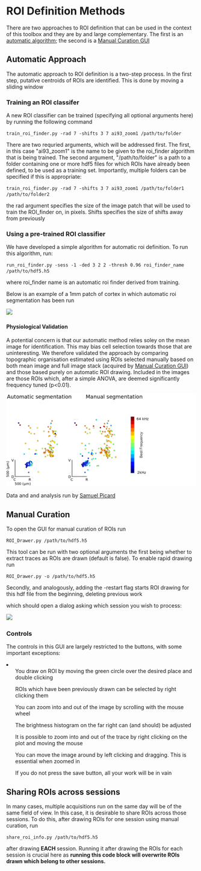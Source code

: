 # ROI Definition Methods

There are two approaches to ROI definition that can be used in the context of this toolbox and they are by and large complementary. The first is an [automatic algorithm](rois.md#auto); the second is a [Manual Curation GUI](rois.md#manual)

<h2 id="auto">Automatic Approach</h2>

The automatic approach to ROI definition is a two-step process. In the first step, putative centroids of ROIs are identified. This is done by moving a sliding window 

### Training an ROI classifer

A new ROI classifier can be trained (specifying all optional arguments here) by running the following command    

    train_roi_finder.py -rad 7 -shifts 3 7 ai93_zoom1 /path/to/folder


There are two requried arguments, which will be addressed first. The first, in this case "ai93_zoom1" is the name to be given to the roi_finder algorithm that is being trained.
The second argument, "/path/to/folder" is a path to a folder containing one or more hdf5 files for which ROIs have already been defined, to be used as a training set. Importantly, multiple folders can be specified if this is appropriate:


    train_roi_finder.py -rad 7 -shifts 3 7 ai93_zoom1 /path/to/folder1 /path/to/folder2


the rad argument specifies the size of the image patch that will be used to train the ROI_finder on, in pixels. 
Shifts specifies the size of shifts away from previously



### Using a pre-trained ROI classifier

We have developed a simple algorithm for automatic roi definition. To run this algorithm, run:

    run_roi_finder.py -sess -1 -ded 3 2 2 -thresh 0.96 roi_finder_name /path/to/hdf5.h5 

where roi_finder name is an automatic roi finder derived from training.

Below is an example of a 1mm patch of cortex in which automatic roi segmentation has been run


<img src="../ims/auto_roi.png" width=512> </img>

#### Physiological Validation

A potential concern is that our automatic method relies soley on the mean image for identification. This may bias cell selection towards those that are uninteresting. We therefore validated the approach by comparing topographic organisation estimated using ROIs selected manually based on both mean image and full image stack (acquired by [Manual Curation GUI](rois.md#manual)) and those based purely on automatic ROI drawing. Included in the images are those ROIs which, after a simple ANOVA, are deemed significantly frequency tuned (p<0.01). 

![Screenshot](ims/phys_val.png)


Data and and analysis run by  <a href= https://www.dpag.ox.ac.uk/team/samuel-picard> Samuel Picard </a>


<h2 id="manual">Manual Curation</h2>

To open the GUI for manual curation of ROIs run

    ROI_Drawer.py /path/to/hdf5.h5

This tool can be run with two optional arguments the first being whether to extract traces as ROIs are drawn (default is false). To enable rapid drawing run

    ROI_Drawer.py -o /path/to/hdf5.h5

Secondly, and analogously, adding the -restart flag starts ROI drawing for this hdf file from the beginning, deleting previous work


which should open a dialog asking which session you wish to process:


<img src="../ims/ROI_Drawer.png" width=512> </img>


### Controls

The controls in this GUI are largely restricted to the buttons, with some important exceptions:

<li>
    <ul> You draw on ROI by moving the green circle over the desired place and double clicking </ul>
    <ul> ROIs which have been previously drawn can be selected by right clicking them </ul>
    <ul> You can zoom into and out of the image by scrolling with the mouse wheel </ul>
    <ul> The brightness histogram on the far right can (and should) be adjusted </ul>
    <ul> It is possible to zoom into and out of the trace by right clicking on the plot and moving the mouse </ul>
    <ul> You can move the image around by left clicking and dragging. This is essential when zoomed in </ul>
    <ul> If you do not press the save button, all your work will be in vain </ul>
</li>



<h2 id="manual">Sharing ROIs across sessions </h2>

In many cases, multiple acquisitions run on the same day will be of the same field of view. In this case, it is desirable to share ROIs across those sessions. To do this, after drawing ROIs for one session using manual curation, run

    share_roi_info.py /path/to/hdf5.h5

after drawing <b> EACH </b> session. Running it after drawing the ROIs for each session is crucial here as <b> running this code block will overwrite ROIs drawn which belong to other sessions.


